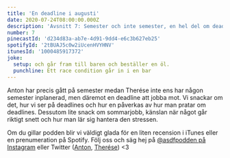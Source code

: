 ```yaml
---
title: 'En deadline i augusti'
date: 2020-07-24T08:00:00.000Z
description: 'Avsnitt 7: Semester och inte semester, en hel del om deadlines och känslan när något går riktigt snett.'
number: 7
pinecastId: 'd234d83a-ab7e-4d91-9dd4-e6c3b627eb25'
spotifyId: '2tBUAJ5c0w2iUcenHVYHNV'
itunesId: '1000485917372'
joke:
  setup: och går fram till baren och beställer en öl.
  punchline: Ett race condition går in i en bar
---
```


Anton har precis gått på semester medan Therése inte ens har någon semester inplanerad, men däremot en deadline att jobba mot. Vi snackar om det, hur vi ser på deadlines och hur en påverkas av hur man pratar om deadlines. Dessutom lite snack om sommarjobb, känslan när något går riktigt snett och hur man lär sig hantera den stressen.

Om du gillar podden blir vi väldigt glada för en liten recension i iTunes eller en prenumeration på Spotify. Följ oss och säg hej på [@asdfpodden på Instagram](https://www.instagram.com/asdfpodden/) eller Twitter ([Anton](https://twitter.com/Awnton), [Therése](https://twitter.com/tkomstadius)) &lt;3
